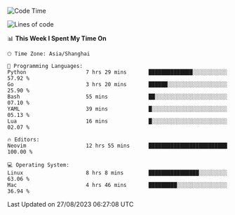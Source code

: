 <!--START_SECTION:waka-->
![Code Time](http://img.shields.io/badge/Code%20Time-1%2C538%20hrs%2024%20mins-blue)

![Lines of code](https://img.shields.io/badge/From%20Hello%20World%20I%27ve%20Written-286.3%20thousand%20lines%20of%20code-blue)

📊 **This Week I Spent My Time On** 

```text
🕑︎ Time Zone: Asia/Shanghai

💬 Programming Languages: 
Python                   7 hrs 29 mins       ██████████████░░░░░░░░░░░   57.92 % 
Go                       3 hrs 20 mins       ██████░░░░░░░░░░░░░░░░░░░   25.90 % 
Bash                     55 mins             ██░░░░░░░░░░░░░░░░░░░░░░░   07.10 % 
YAML                     39 mins             █░░░░░░░░░░░░░░░░░░░░░░░░   05.13 % 
Lua                      16 mins             █░░░░░░░░░░░░░░░░░░░░░░░░   02.07 % 

🔥 Editors: 
Neovim                   12 hrs 55 mins      █████████████████████████   100.00 % 

💻 Operating System: 
Linux                    8 hrs 8 mins        ████████████████░░░░░░░░░   63.06 % 
Mac                      4 hrs 46 mins       █████████░░░░░░░░░░░░░░░░   36.94 % 
```


 Last Updated on 27/08/2023 06:27:08 UTC
<!--END_SECTION:waka-->
